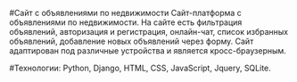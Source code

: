 #Сайт с объявлениями по недвижимости
Сайт-платформа с объявлениями по недвижимости. На сайте есть фильтрация объявлений, авторизация и регистрация, онлайн-чат, список избранных объявлений, добавление новых объявлений через форму. Сайт адаптирован под различные устройства и является кросс-браузерным.

#Технологии:
Python, Django, HTML, CSS, JavaScript, Jquery, SQLite.
